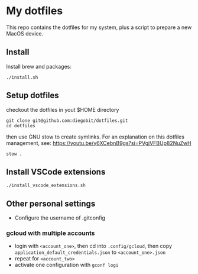# My dotfiles

This repo contains the dotfiles for my system, plus a script to prepare a new MacOS device.

## Install
Install brew and packages:

```
./install.sh
```

## Setup dotfiles
checkout the dotfiles in yout $HOME directory

```
git clone git@github.com:diegobit/dotfiles.git
cd dotfiles
```

then use GNU stow to create symlinks. For an explanation on this dotfiles management, see:
https://youtu.be/y6XCebnB9gs?si=PVgjVFBUp82NuZwH

```
stow .
```

## Install VSCode extensions

```
./install_vscode_extensions.sh
```

## Other personal settings
- Configure the username of .gitconfig

### gcloud with multiple accounts
- login with `<account_one>`, then cd into `.config/gcloud`, then copy `application_default_credentials.json` to `<account_one>.json`
- repeat for `<account_two>`
- activate one configuration with `gconf logi`

